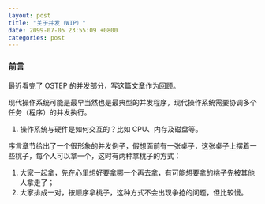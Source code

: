 ```yaml
---
layout: post
title: "关于并发（WIP）"
date: 2099-07-05 23:55:09 +0800
categories: post
---
```


### 前言

最近看完了 [OSTEP](https://pages.cs.wisc.edu/~remzi/OSTEP/#book-chapters) 的并发部分，写这篇文章作为回顾。

现代操作系统可能是最早当然也是最典型的并发程序，现代操作系统需要协调多个任务（程序）的并发执行。

1. 操作系统与硬件是如何交互的？比如 CPU、内存及磁盘等。

序言章节给出了一个很形象的并发例子，假想面前有一张桌子，这张桌子上摆着一些桃子，每个人可以拿一个，这时有两种拿桃子的方式：

1. 大家一起拿，先在心里想好要拿哪一个再去拿，有可能想要拿的桃子先被其他人拿走了；
2. 大家排成一对，按顺序拿桃子，这种方式不会出现争抢的问题，但比较慢。

